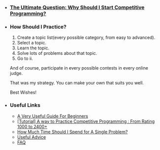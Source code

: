 - ### [The Ultimate Question: Why Should I Start Competitive Programming?](https://codeforces.com/blog/entry/79449#comment-651688)

- ### How Should I Practice?

  1. Create a topic list(every possible category, from easy to advanced).
  2. Select a topic.
  3. Learn the topic.
  4. Solve lots of problems about that topic.
  5. Go to ii.

  And of course, participate in every possible contests in every online judge.

  That was my strategy. You can make your own that suits you well.

  Best Wishes!

- ### Useful Links

  - [A Very Useful Guide For Beginners](https://github.com/the-hyp0cr1t3/CC)
  - [[Tutorial] A way to Practice Competitive Programming : From Rating 1000 to 2400+](https://drive.google.com/file/d/1J2x8pIYQ3MXANgvzOgBciWd3d79j_Exa/view)
  - [How Much Time Should I Spend for A Single Problem?](http://mdotsabouri.blogspot.com/2014/10/my-recipe-to-improve-your-programming.html)
  - [Useful Advice](https://docs.google.com/document/d/1cHJ3S3s5dZJjMQjvL_R24ZIwzZjeYMzAuVm3MkHDxzU/edit)
  - [FAQ](https://codeforces.com/blog/entry/47516)
